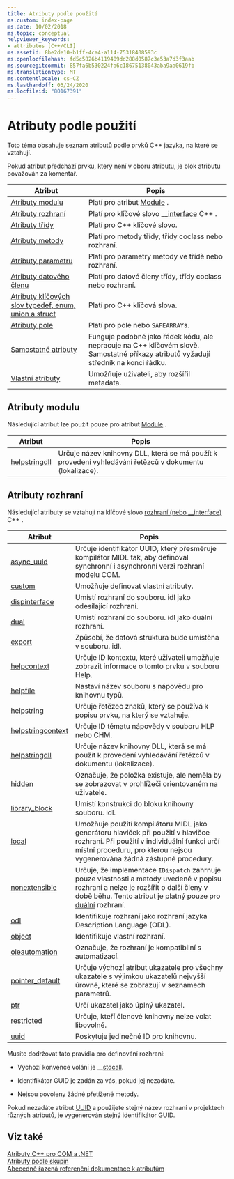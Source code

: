 ```yaml
---
title: Atributy podle použití
ms.custom: index-page
ms.date: 10/02/2018
ms.topic: conceptual
helpviewer_keywords:
- attributes [C++/CLI]
ms.assetid: 8be2de10-b1ff-4ca4-a114-75318408593c
ms.openlocfilehash: fd5c5826b4119409dd288d0587c3e53a7d3f3aab
ms.sourcegitcommit: 857fa6b530224fa6c18675138043aba9aa0619fb
ms.translationtype: MT
ms.contentlocale: cs-CZ
ms.lasthandoff: 03/24/2020
ms.locfileid: "80167391"
---
```

# <a name="attributes-by-usage"></a>Atributy podle použití

Toto téma obsahuje seznam atributů podle prvků C++ jazyka, na které se vztahují.

Pokud atribut předchází prvku, který není v oboru atributu, je blok atributu považován za komentář.

|Atribut|Popis|
|---------------|-----------------|
|[Atributy modulu](module-attributes.md)|Platí pro atribut [Module](module-cpp.md) .|
|[Atributy rozhraní](interface-attributes.md)|Platí pro klíčové slovo [__interface](../../cpp/interface.md) C++ .|
|[Atributy třídy](class-attributes.md)|Platí pro C++ klíčové slovo.|
|[Atributy metody](method-attributes.md)|Platí pro metody třídy, třídy coclass nebo rozhraní.|
|[Atributy parametru](parameter-attributes.md)|Platí pro parametry metody ve třídě nebo rozhraní.|
|[Atributy datového členu](data-member-attributes.md)|Platí pro datové členy třídy, třídy coclass nebo rozhraní.|
|[Atributy klíčových slov typedef, enum, union a struct](typedef-enum-union-and-struct-attributes.md)|Platí pro C++ klíčová slova.|
|[Atributy pole](array-attributes.md)|Platí pro pole nebo `SAFEARRAY`s.|
|[Samostatné atributy](stand-alone-attributes.md)|Funguje podobně jako řádek kódu, ale nepracuje na C++ klíčovém slově. Samostatné příkazy atributů vyžadují středník na konci řádku.|
|[Vlastní atributy](custom-attributes-cpp.md)|Umožňuje uživateli, aby rozšířil metadata.|

## <a name="module-attributes"></a>Atributy modulu
Následující atribut lze použít pouze pro atribut [Module](module-cpp.md) .

|Atribut|Popis|
|---------------|-----------------|
|[helpstringdll](helpstringdll.md)|Určuje název knihovny DLL, která se má použít k provedení vyhledávání řetězců v dokumentu (lokalizace).|

## <a name="interface-attributes"></a>Atributy rozhraní

Následující atributy se vztahují na klíčové slovo [rozhraní (nebo __interface)](../../cpp/interface.md) C++ .

|Atribut|Popis|
|---------------|-----------------|
|[async_uuid](async-uuid.md)|Určuje identifikátor UUID, který přesměruje kompilátor MIDL tak, aby definoval synchronní i asynchronní verzi rozhraní modelu COM.|
|[custom](custom-cpp.md)|Umožňuje definovat vlastní atributy.|
|[dispinterface](dispinterface.md)|Umístí rozhraní do souboru. idl jako odesílající rozhraní.|
|[dual](dual.md)|Umístí rozhraní do souboru. idl jako duální rozhraní.|
|[export](export.md)|Způsobí, že datová struktura bude umístěna v souboru. idl.|
|[helpcontext](helpcontext.md)|Určuje ID kontextu, které uživateli umožňuje zobrazit informace o tomto prvku v souboru Help.|
|[helpfile](helpfile.md)|Nastaví název souboru s nápovědu pro knihovnu typů.|
|[helpstring](helpstring.md)|Určuje řetězec znaků, který se používá k popisu prvku, na který se vztahuje.|
|[helpstringcontext](helpstringcontext.md)|Určuje ID tématu nápovědy v souboru HLP nebo CHM.|
|[helpstringdll](helpstringdll.md)|Určuje název knihovny DLL, která se má použít k provedení vyhledávání řetězců v dokumentu (lokalizace).|
|[hidden](hidden.md)|Označuje, že položka existuje, ale neměla by se zobrazovat v prohlížeči orientovaném na uživatele.|
|[library_block](library-block.md)|Umístí konstrukci do bloku knihovny souboru. idl.|
|[local](local-cpp.md)|Umožňuje použití kompilátoru MIDL jako generátoru hlaviček při použití v hlavičce rozhraní. Při použití v individuální funkci určí místní proceduru, pro kterou nejsou vygenerována žádná zástupné procedury.|
|[nonextensible](nonextensible.md)|Určuje, že implementace `IDispatch` zahrnuje pouze vlastnosti a metody uvedené v popisu rozhraní a nelze je rozšířit o další členy v době běhu. Tento atribut je platný pouze pro [duální](dual.md) rozhraní.|
|[odl](odl.md)|Identifikuje rozhraní jako rozhraní jazyka Description Language (ODL).|
|[object](object-cpp.md)|Identifikuje vlastní rozhraní.|
|[oleautomation](oleautomation.md)|Označuje, že rozhraní je kompatibilní s automatizací.|
|[pointer_default](pointer-default.md)|Určuje výchozí atribut ukazatele pro všechny ukazatele s výjimkou ukazatelů nejvyšší úrovně, které se zobrazují v seznamech parametrů.|
|[ptr](ptr.md)|Určí ukazatel jako úplný ukazatel.|
|[restricted](restricted.md)|Určuje, kteří členové knihovny nelze volat libovolně.|
|[uuid](uuid-cpp-attributes.md)|Poskytuje jedinečné ID pro knihovnu.|

Musíte dodržovat tato pravidla pro definování rozhraní:

- Výchozí konvence volání je [__stdcall](../../cpp/stdcall.md).

- Identifikátor GUID je zadán za vás, pokud jej nezadáte.

- Nejsou povoleny žádné přetížené metody.

Pokud nezadáte atribut [UUID](uuid-cpp-attributes.md) a použijete stejný název rozhraní v projektech různých atributů, je vygenerován stejný identifikátor GUID.

## <a name="see-also"></a>Viz také

[Atributy C++ pro COM a .NET](cpp-attributes-com-net.md)<br/>
[Atributy podle skupin](attributes-by-group.md)<br/>
[Abecedně řazená referenční dokumentace k atributům](attributes-alphabetical-reference.md)
